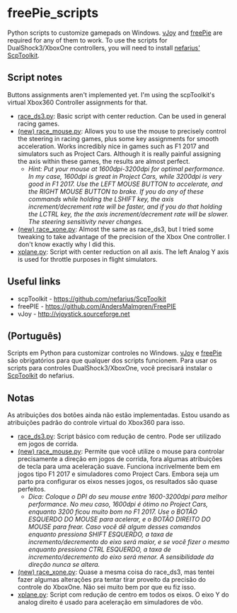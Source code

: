 # freePie_scripts
Python scripts to customize gamepads on Windows. [vJoy](http://vjoystick.sourceforge.net/site/index.php/download-a-install/download) and [freePie](https://github.com/AndersMalmgren/FreePIE/releases) are required for any of them to work. To use the scripts for DualShock3/XboxOne controllers, you will need to install [nefarius' ScpToolkit](https://github.com/nefarius/ScpToolkit/releases).

## Script notes
Buttons assignments aren't implemented yet. I'm using the scpToolkit's virtual Xbox360 Controller assignments for that.
* [race_ds3.py](https://github.com/bnoleto/freePie_scripts/blob/master/race_ds3.py): Basic script with center reduction. Can be used in general racing games.
* [(new) race_mouse.py](https://github.com/bnoleto/freePie_scripts/blob/master/race_mouse.py): Allows you to use the mouse to precisely control the steering in racing games, plus some key assignments for smooth acceleration. Works incredibly nice in games such as F1 2017 and simulators such as Project Cars. Although it is really painful assigning the axis within these games, the results are almost perfect.
  * *Hint: Put your mouse at 1600dpi-3200dpi for optimal performance. In my case, 1600dpi is great in Project Cars, while 3200dpi is very good in F1 2017. Use the LEFT MOUSE BUTTON to accelerate, and the RIGHT MOUSE BUTTON to brake. If you do any of these commands while holding the LSHIFT key, the axis increment/decrement rate will be faster, and if you do that holding the LCTRL key, the the axis increment/decrement rate will be slower. The steering sensitivity never changes.*
* [(new) race_xone.py](https://github.com/bnoleto/freePie_scripts/blob/master/race_xone.py): Almost the same as race_ds3, but I tried some tweaking to take advantage of the precision of the Xbox One controller. I don't know exactly why I did this.
* [xplane.py](https://github.com/bnoleto/freePie_scripts/blob/master/xplane.py): Script with center reduction on all axis. The left Analog Y axis is used for throttle purposes in flight simulators.
## Useful links
* scpToolkit - https://github.com/nefarius/ScpToolkit
* freePIE - https://github.com/AndersMalmgren/FreePIE
* vJoy - http://vjoystick.sourceforge.net

## (Português)
Scripts em Python para customizar controles no Windows. [vJoy](http://vjoystick.sourceforge.net/site/index.php/download-a-install/download) e [freePie](https://github.com/AndersMalmgren/FreePIE/releases) são obrigatórios para que qualquer dos scripts funcionem. Para usar os scripts para controles DualShock3/XboxOne, você precisará instalar o [ScpToolkit](https://github.com/nefarius/ScpToolkit/releases) do nefarius.

## Notas
As atribuições dos botões ainda não estão implementadas. Estou usando as atribuições padrão do controle virtual do Xbox360 para isso.

* [race_ds3.py](https://github.com/bnoleto/freePie_scripts/blob/master/race_ds3.py): Script básico com redução de centro. Pode ser utilizado em jogos de corrida.
* [(new) race_mouse.py](https://github.com/bnoleto/freePie_scripts/blob/master/race_mouse.py): Permite que você utilize o mouse para controlar precisamente a direção em jogos de corrida, fora algumas atribuições de tecla para uma aceleração suave. Funciona incrivelmente bem em jogos tipo F1 2017 e simuladores como Project Cars. Embora seja um parto pra configurar os eixos nesses jogos, os resultados são quase perfeitos.
  * *Dica: Coloque o DPI do seu mouse entre 1600-3200dpi para melhor performance. No meu caso, 1600dpi é ótimo no Project Cars, enquanto 3200 ficou muito bom no F1 2017. Use o BOTÃO ESQUERDO DO MOUSE para acelerar, e o BOTÃO DIREITO DO MOUSE para frear. Caso você dê algum desses comandos enquanto pressiona SHIFT ESQUERDO, a taxa de incremento/decremento do eixo será maior, e se você fizer o mesmo enquanto pressiona CTRL ESQUERDO, a taxa de incremento/decremento do eixo será menor. A sensibilidade da direção nunca se altera.*
* [(new) race_xone.py](https://github.com/bnoleto/freePie_scripts/blob/master/race_xone.py): Quase a mesma coisa do race_ds3, mas tentei fazer algumas alterações pra tentar tirar proveito da precisão do controle do XboxOne. Não sei muito bem por que eu fiz isso.
* [xplane.py](https://github.com/bnoleto/freePie_scripts/blob/master/xplane.py): Script com redução de centro em todos os eixos. O eixo Y do analog direito é usado para aceleração em simuladores de vôo.
